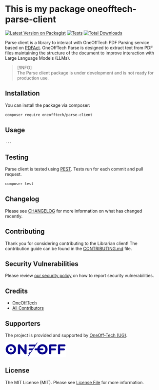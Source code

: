 # This is my package oneofftech-parse-client

[![Latest Version on Packagist](https://img.shields.io/packagist/v/oneofftech/oneofftech-parse-client.svg?style=flat-square)](https://packagist.org/packages/oneofftech/oneofftech-parse-client)
[![Tests](https://img.shields.io/github/actions/workflow/status/oneofftech/oneofftech-parse-client/run-tests.yml?branch=main&label=tests&style=flat-square)](https://github.com/oneofftech/oneofftech-parse-client/actions/workflows/run-tests.yml)
[![Total Downloads](https://img.shields.io/packagist/dt/oneofftech/oneofftech-parse-client.svg?style=flat-square)](https://packagist.org/packages/oneofftech/oneofftech-parse-client)

Parse client is a library to interact with OneOffTech PDF Parsing service based on [PDFAct](https://github.com/data-house/pdfact). OneOffTech Parse is designed to extract text from PDF files maintaining the structure of the document to improve interaction with Large Language Models (LLMs).


> [!INFO]  
> The Parse client package is under development and is not ready for production use.


## Installation

You can install the package via composer:

```bash
composer require oneofftech/parse-client
```

## Usage

```php
...
```

## Testing

Parse client is tested using [PEST](https://pestphp.com/). Tests run for each commit and pull request.

```bash
composer test
```

## Changelog

Please see [CHANGELOG](CHANGELOG.md) for more information on what has changed recently.

## Contributing

Thank you for considering contributing to the Librarian client! The contribution guide can be found in the [CONTRIBUTING.md](./.github/CONTRIBUTING.md) file.

## Security Vulnerabilities

Please review [our security policy](./.github/SECURITY.md) on how to report security vulnerabilities.

## Credits

- [OneOffTech](https://github.com/OneOffTech)
- [All Contributors](../../contributors)

## Supporters

The project is provided and supported by [OneOff-Tech (UG)](https://oneofftech.de).

<p align="left"><a href="https://oneofftech.de" target="_blank"><img src="https://raw.githubusercontent.com/OneOffTech/.github/main/art/oneofftech-logo.svg" width="200"></a></p>


## License

The MIT License (MIT). Please see [License File](LICENSE.md) for more information.
